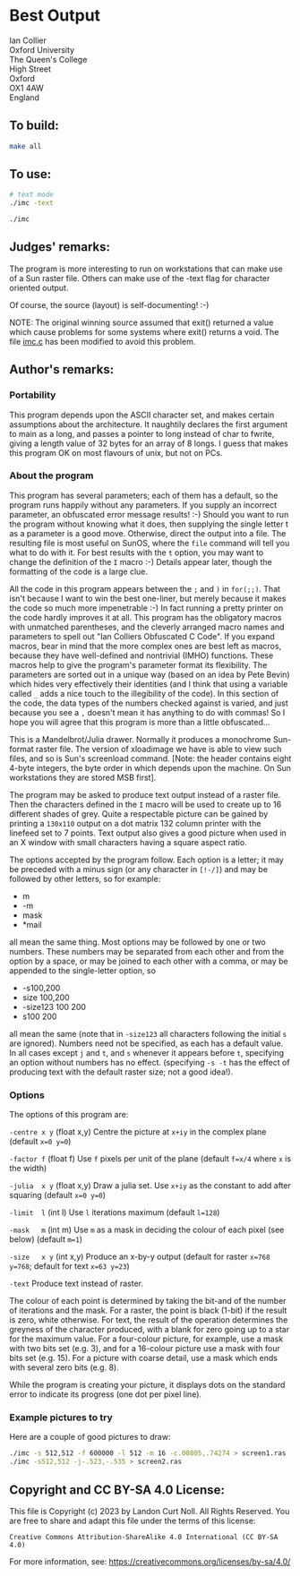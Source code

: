 # Best Output

Ian Collier\
Oxford University\
The Queen's College\
High Street\
Oxford\
OX1 4AW\
England


## To build:

```sh
make all
```


## To use:

```sh
# text mode
./imc -text

./imc
```


## Judges' remarks:

The program is more interesting to run on workstations that can make use of a
Sun raster file.  Others can make use of the -text flag for character oriented
output.

Of course, the source (layout) is self-documenting!  :-)

NOTE: The original winning source assumed that exit() returned a value which cause
problems for some systems where exit() returns a void.  The file [imc.c](imc.c) has been
modified to avoid this problem.


## Author's remarks:

### Portability

This program depends upon the ASCII character set, and makes certain
assumptions about the architecture. It naughtily declares the first
argument to main as a long, and passes a pointer to long instead of char
to fwrite, giving a length value of 32 bytes for an array of 8 longs. I
guess that makes this program OK on most flavours of unix, but not on
PCs.

### About the program

This program has several parameters; each of them has a default, so the
program runs happily without any parameters. If you supply an incorrect
parameter, an obfuscated error message results! :-) Should you want to
run the program without knowing what it does, then supplying the single
letter t as a parameter is a good move. Otherwise, direct the output
into a file. The resulting file is most useful on SunOS, where the
`file` command will tell you what to do with it. For best results with
the `t` option, you may want to change the definition of the `I` macro :-)
Details appear later, though the formatting of the code is a large clue.

All the code in this program appears between the `;` and `)` in
`for(;;)`. That isn't because I want to win the best one-liner, but
merely because it makes the code so much more impenetrable :-) In fact
running a pretty printer on the code hardly improves it at all. This
program has the obligatory macros with unmatched parentheses, and the
cleverly arranged macro names and parameters to spell out "Ian Colliers
Obfuscated C Code". If you expand macros, bear in mind that the more
complex ones are best left as macros, because they have well-defined and
nontrivial (IMHO) functions. These macros help to give the program's
parameter format its flexibility. The parameters are sorted out in a
unique way (based on an idea by Pete Bevin) which hides very effectively
their identities (and I think that using a variable called `_` adds a nice
touch to the illegibility of the code). In this section of the code, the
data types of the numbers checked against is varied, and just because
you see a `,` doesn't mean it has anything to do with commas! So I hope
you will agree that this program is more than a little obfuscated...

This is a Mandelbrot/Julia drawer. Normally it produces a monochrome
Sun-format raster file. The version of xloadimage we have is able to
view such files, and so is Sun's screenload command. [Note: the header
contains eight 4-byte integers, the byte order in which depends upon the
machine. On Sun workstations they are stored MSB first].

The program may be asked to produce text output instead of a raster
file. Then the characters defined in the `I` macro will be used to create
up to 16 different shades of grey. Quite a respectable picture can be
gained by printing a `130x110` output on a dot matrix 132 column printer
with the linefeed set to 7 points. Text output also gives a good picture
when used in an X window with small characters having a square aspect
ratio.

The options accepted by the program follow. Each option is a letter; it
may be preceded with a minus sign (or any character in `[!-/]`) and may be
followed by other letters, so for example:


- m
- \-m
- mask
- \*mail


all mean the same thing. Most options may be followed by one or two
numbers. These numbers may be separated from each other and from the
option by a space, or may be joined to each other with a comma, or may
be appended to the single-letter option, so

- \-s100,200
- size 100,200
- \-size123 100 200
- s100 200

all mean the same (note that in `-size123` all characters following the
initial `s` are ignored). Numbers need not be specified, as each has a
default value. In all cases except `j` and `t`, and `s` whenever it
appears before `t`, specifying an option without numbers has no effect.
(specifying `-s -t` has the effect of producing text with the default
raster size; not a good idea!).

### Options

The options of this program are:

`-centre x y`  (float x,y) Centre the picture at `x+iy` in the complex
			 plane (default `x=0 y=0`)


`-factor f`    (float f)   Use `f` pixels per unit of the plane (default
			 `f=x/4` where `x` is the width)


`-julia  x y`  (float x,y) Draw a julia set. Use `x+iy` as the constant
			 to add after squaring (default `x=0 y=0`)

`-limit  l`    (int l)     Use `l` iterations maximum (default `l=128`)

`-mask   m`    (int m)     Use `m` as a mask in deciding the colour of each
			 pixel (see below) (default `m=1`)

`-size   x y`  (int x,y)   Produce an x-by-y output (default for raster
			 `x=768 y=768`; default for text `x=63 y=23`)

`-text`                    Produce text instead of raster.

The colour of each point is determined by taking the bit-and of the
number of iterations and the mask. For a raster, the point is black
(1-bit) if the result is zero, white otherwise. For text, the result of
the operation determines the greyness of the character produced, with a
blank for zero going up to a star for the maximum value. For a
four-colour picture, for example, use a mask with two bits set (e.g. 3),
and for a 16-colour picture use a mask with four bits set (e.g. 15). For
a picture with coarse detail, use a mask which ends with several zero
bits (e.g. 8).

While the program is creating your picture, it displays dots on the
standard error to indicate its progress (one dot per pixel line).

### Example pictures to try

Here are a couple of good pictures to draw:

```sh
./imc -s 512,512 -f 600000 -l 512 -m 16 -c.00805,.74274 > screen1.ras
./imc -s512,512 -j-.523,-.535 > screen2.ras
```


## Copyright and CC BY-SA 4.0 License:

This file is Copyright (c) 2023 by Landon Curt Noll.  All Rights Reserved.
You are free to share and adapt this file under the terms of this license:

    Creative Commons Attribution-ShareAlike 4.0 International (CC BY-SA 4.0)

For more information, see: https://creativecommons.org/licenses/by-sa/4.0/
